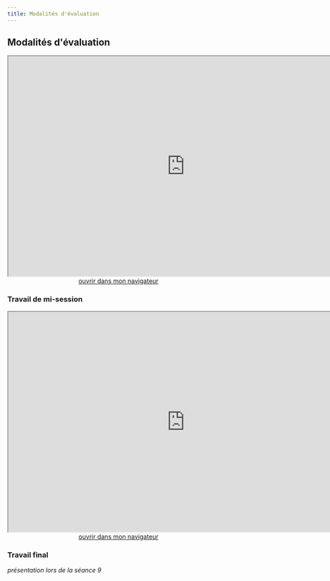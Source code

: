 ```yaml
--- 
title: Modalités d'évaluation
---
```


## Modalités d'évaluation

<iframe src="https://mmellet.github.io/ELD718/slides/Seance-1-1.html#/5" title="description"  height="500" width="800" allowfullscreen="allowfullscreen"></iframe>

<div style="text-align:center">
<a href="https://mmellet.github.io/ELD718/slides/Seance-1-1.html#/5" target="_blank">ouvrir dans mon navigateur</a>
</div>


### Travail de mi-session 

<iframe src="https://mmellet.github.io/ELD718/slides/Travail-mi-session.html" title="description"  height="500" width="800" allowfullscreen="allowfullscreen"></iframe>

<div style="text-align:center">
<a href="https://mmellet.github.io/ELD718/slides/Travail-mi-session.html" target="_blank">ouvrir dans mon navigateur</a>
</div>



### Travail final 
*présentation lors de la séance 9*




